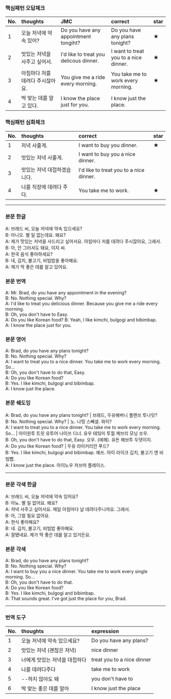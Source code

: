### 핵심패턴 오답체크

| No. | thoughts | JMC | correct | star |
| --- | :--- | :--- | :--- | :--- |
| 1 | 오늘 저녁에 약속 있어? | Do you have any appointment tongiht? | Do you have any plans tonight? | ★ |
| 2 | 맛있는 저녁을 사주고 싶어서. | I'd like to treat you delicous dinner. | I want to treat you to a nice dinner. | ★ |
| 3 | 아침마다 저를 데려다 주시잖아요. | You give me a ride every morning. | You take me to work every morning. | ★ |
| 4 | 딱 맞는 데를 알고 있다. | I know the place just for you. | I know just the place. | |

### 핵심패턴 심화체크

| No. | thoughts | correct | star |
| --- | :--- | :--- | :--- |
| 1 | 저녁 사줄게. | I want to buy you dinner. | ★ |
| 2 | 맛있는 저녁 사줄게. | I want to buy you a nice dinner. | |
| 3 | 맛있는 저녁 대접하겠습니다. | I'd like to treat you to a nice dinner. | |
| 4 | 나를 직장에 데려다 주다. | You take me to work. | ★ |

---

### 본문 한글

A: 브래드 씨, 오늘 저녁에 약속 있으세요?  
B: 아니오. 별 일 없는데요. 왜요?  
A: 제가 맛있는 저녁을 사드리고 싶어서요. 아침마다 저를 데려다 주시잖아요, 그래서.  
B: 아, 안 그러셔도 돼요, 이지 씨.  
A: 한국 음식 좋아하세요?  
B: 네, 김치, 불고기, 비빔밥을 좋아해요.  
A: 제가 딱 좋은 데를 알고 있어요.

### 본문 번역

A: Mr. Brad, do you have any appointment in the evening?  
B: No. Nothing special. Why?  
A: I'd like to treat you delicious dinner. Because you give me a ride every morning.  
B: Oh, you don't have to Easy.  
A: Do you like Korean food?
B: Yeah, I like kimchi, bulgogi and bibimbap.  
A: I know the place just for you.

### 본문 영어

A: Brad, do you have any plans tonight?  
B: No. Nothing special. Why?  
A: I want to treat you to a nice dinner. You take me to work every morning. So...  
B: Oh, you don't have to do that, Easy.  
A: Do you like Korean food?  
B: Yes. I like kimchi, bulgogi and bibimbap.   
A: I know just the place.

### 본문 쉐도잉

A: Brad, do you have any plans tonight? | 브래드, 두유해버니 플랜쓰 투나잇?   
B: No. Nothing special. Why? | 노. 나띵 스뻬셜. 와이?  
A: I want to treat you to a nice dinner. You take me to work every morning. So... | 아이원투 트릿 유투어 나이쓰 디너. 유우 테잌미 투월 께브리 모닝 쏘우.  
B: Oh, you don't have to do that, Easy. 오우. (에헤). 유돈 해브투 두댓이지.  
A: Do you like Korean food? | 두유 라이커리안 푸드?  
B: Yes. I like kimchi, bulgogi and bibimbap. 예쓰. 아이 라이크 김치, 불고기 앤 비빔빱.   
A: I know just the place. 아이노우 저쓰떠 플레이스.

---

### 본문 각색 한글

A: 브래드 씨, 오늘 저녁에 약속 있어요?  
B: 아뇨. 별 일 없어요. 왜요?  
A: 저녁 사주고 싶어서요. 매일 아침마다 날 데려다주니까요. 그래서.  
B: 아, 그럴 필요 없어요.  
A: 한식 좋아해요?  
B: 네. 김치, 불고기, 비빔밥 좋아해요.  
A: 잘됐네요. 제가 딱 좋은 데를 알고 있거든요.

### 본문 각색

A: Brad, do you have any plans tonight?  
B: No. Nothing special. Why?  
A: I want to buy you a nice dinner. You take me to work every single morning. So...  
B: Oh, you don't have to do that.  
A: Do you like Korean food?  
B: Yes. I like kimchi, bulgogi and bibimbap.   
A: That sounds great. I've got just the place for you, Brad.

---

### 번역 도구

| No. | thoughts | expression |
| :--- | :--- | :---
| 1 | 오늘 저녁에 약속 있으세요? | Do you have any plans? |
| 2 | 맛있는 저녁 (괜찮은 저녁) | nice dinner |
| 3 | 너에게 맛있는 저녁을 대접하다 | treat you to a nice dinner |
| 4 | 나를 데려다주다 | take me to work |
| 5 | --하지 않아도 돼 | you don't have to |
| 6 | 딱 맞는 좋은 데를 알아 | I know just the place |
